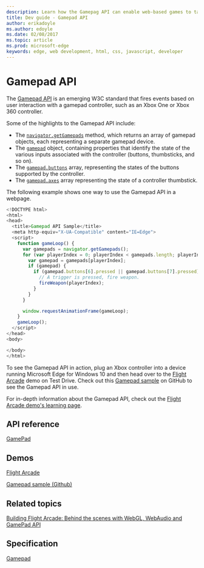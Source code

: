 ---description: Learn how the Gamepag API can enable web-based games to take advantage of the specialized input functionality of gamepad devices.
title: Dev guide - Gamepad API
author: erikadoyle
ms.author: edoyle
ms.date: 02/08/2017
ms.topic: article
ms.prod: microsoft-edge
keywords: edge, web development, html, css, javascript, developer
---# Gamepad APIThe [Gamepad API](Http://go.microsoft.com/fwlink/p/?LinkID=398250) is an emerging W3C standard that fires events based on user interaction with a gamepad controller, such as an Xbox One or Xbox 360 controller.Some of the highlights to the Gamepad API include:* The [`navigator.getGamepads`](https://msdn.microsoft.com/library/Dn743639) method, which returns an array of gamepad objects, each representing a separate gamepad device.* The [`gamepad`](https://msdn.microsoft.com/library/Dn743624) object, containing properties that identify the state of the various inputs associated with the controller (buttons, thumbsticks, and so on).* The [`gamepad.buttons`](https://msdn.microsoft.com/library/dn743632) array, representing the states of the buttons supported by the controller.* The [`gamepad.axes`](https://msdn.microsoft.com/library/dn743631) array representing the state of a controller thumbstick.The following example shows one way to use the Gamepad API in a webpage.```js<!DOCTYPE html><html><head>  <title>Gamepad API Sample</title>  <meta http-equiv="X-UA-Compatible" content="IE=Edge">  <script>    function gameLoop() {      var gamepads = navigator.getGamepads();      for (var playerIndex = 0; playerIndex < gamepads.length; playerIndex++) {        var gamepad = gamepads[playerIndex];        if (gamepad) {          if (gamepad.buttons[6].pressed || gamepad.buttons[7].pressed) {            // A trigger is pressed, fire weapon.            fireWeapon(playerIndex);          }        }      }      window.requestAnimationFrame(gameLoop);    }    gameLoop();  </script></head><body></body></html>```To see the Gamepad API in action, plug an Xbox controller into a device running Microsoft Edge for Windows 10 and then head over to the [Flight Arcade](http://www.flightarcade.com/) demo on Test Drive. Check out this [Gamepad sample](http://internetexplorer.github.io/Gamepad-Sample/) on GitHub to see the Gamepad API in use.For in-depth information about the Gamepad API, check out the [Flight Arcade demo's learning page](http://www.flightarcade.com/learn/gamepad).## API reference[GamePad](https://msdn.microsoft.com/library/Dn743624)## Demos[Flight Arcade](http://www.flightarcade.com/)[Gamepad sample (Github)](http://internetexplorer.github.io/Gamepad-Sample/)## Related topics[Building Flight Arcade: Behind the scenes with WebGL, WebAudio and GamePad API](https://blogs.windows.com/msedgedev/2015/06/24/building-flight-arcade-behind-the-scenes-with-webgl-webaudio-and-gamepad-api/)## Specification[Gamepad](http://www.w3.org/TR/gamepad/)